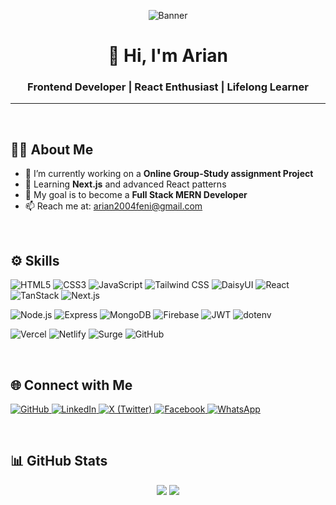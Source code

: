 <!-- Banner -->
<p align="center">
  <img src="https://i.ibb.co.com/60LwH54P/github.png" alt="Banner" />
</p>

<h1 align="center">👋 Hi, I'm Arian</h1>
<h3 align="center">Frontend Developer | React Enthusiast | Lifelong Learner</h3>
<hr>
<br>

## 🧑‍💻 About Me

- 🚀 I’m currently working on a **Online Group-Study assignment Project**
- 🌱 Learning **Next.js** and advanced React patterns
- 🎯 My goal is to become a **Full Stack MERN Developer**
- 📫 Reach me at: arian2004feni@gmail.com

<br>

## ⚙️ Skills

<p>
  <img alt="HTML5" src="https://img.shields.io/badge/HTML5-E34F26?logo=html5&logoColor=white" />
  <img alt="CSS3" src="https://img.shields.io/badge/CSS3-1572B6?logo=css3&logoColor=white" />
  <img alt="JavaScript" src="https://img.shields.io/badge/JavaScript-F7DF1E?logo=javascript&logoColor=black" />
  <img alt="Tailwind CSS" src="https://img.shields.io/badge/TailwindCSS-38B2AC?logo=tailwindcss&logoColor=white" />
  <img alt="DaisyUI" src="https://img.shields.io/badge/DaisyUI-6EE7B7?logo=daisyui&logoColor=black" />

  <img alt="React" src="https://img.shields.io/badge/React-61DAFB?logo=react&logoColor=black" />
  <img alt="TanStack" src="https://img.shields.io/badge/TanStack-FF6B6B?logo=tanstack&logoColor=white" />
  <img alt="Next.js" src="https://img.shields.io/badge/Next.js-000000?logo=next.js&logoColor=white" />
</p>

<p>
  <img alt="Node.js" src="https://img.shields.io/badge/Node.js-339933?logo=node.js&logoColor=white" />
  <img alt="Express" src="https://img.shields.io/badge/Express.js-000000?logo=express&logoColor=white" />
  <img alt="MongoDB" src="https://img.shields.io/badge/MongoDB-47A248?logo=mongodb&logoColor=white" />
  <img alt="Firebase" src="https://img.shields.io/badge/Firebase-FFCA28?logo=firebase&logoColor=black" />

  <img alt="JWT" src="https://img.shields.io/badge/JWT-333333?logo=jsonwebtokens&logoColor=white" />
  <img alt="dotenv" src="https://img.shields.io/badge/dotenv-ADS?logo=dotenv&logoColor=white" />
</p>

<p>
  <img alt="Vercel" src="https://img.shields.io/badge/Vercel-000000?logo=vercel&logoColor=white" />
  <img alt="Netlify" src="https://img.shields.io/badge/Netlify-00C7B7?logo=netlify&logoColor=white" />
  <img alt="Surge" src="https://img.shields.io/badge/Surge-333333?logo=surge&logoColor=white" />
  <img alt="GitHub" src="https://img.shields.io/badge/GitHub-181717?logo=github&logoColor=white" />
</p>

<br>

## 🌐 Connect with Me

<p>
  <a href="https://github.com/YOUR_USERNAME" target="_blank">
    <img alt="GitHub" src="https://img.shields.io/badge/GitHub-181717?logo=github&logoColor=white" />
  </a>
  <a href="https://linkedin.com/in/YOUR_USERNAME" target="_blank">
    <img alt="LinkedIn" src="https://img.shields.io/badge/LinkedIn-0A66C2?logo=linkedin&logoColor=white" />
  </a>
  <a href="https://x.com/YOUR_USERNAME" target="_blank">
    <img alt="X (Twitter)" src="https://img.shields.io/badge/Twitter-000000?logo=x&logoColor=white" />
  </a>
  <a href="https://facebook.com/YOUR_USERNAME" target="_blank">
    <img alt="Facebook" src="https://img.shields.io/badge/Facebook-1877F2?logo=facebook&logoColor=white" />
  </a>
  <a href="https://wa.me/YOUR_NUMBER" target="_blank">
    <img alt="WhatsApp" src="https://img.shields.io/badge/WhatsApp-25D366?logo=whatsapp&logoColor=white" />
  </a>
</p>

<br>

## 📊 GitHub Stats

<p align="center">
  <img src="https://github-readme-stats.vercel.app/api?username=arian2004feni&show_icons=true&theme=react" />
<!--   <img src="https://github-readme-streak-stats.herokuapp.com/?user=YOUR_GITHUB_USERNAME&theme=dark" />-->
  <img src="https://github-readme-stats.vercel.app/api/top-langs/?username=arian2004feni&layout=compact&theme=react" /> 
</p>

